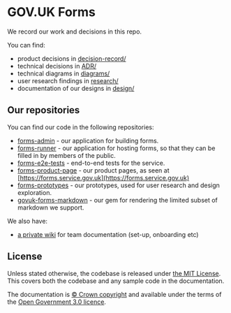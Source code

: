 # GOV.UK Forms

We record our work and decisions in this repo.

You can find:

- product decisions in [decision-record/](decision-record/)
- technical decisions in [ADR/](ADR)
- technical diagrams in [diagrams/](diagrams/)
- user research findings in [research/](research/)
- documentation of our designs in [design/](design/)

## Our repositories

You can find our code in the following repositories:
- [forms-admin](https://github.com/alphagov/forms-admin) - our application for building forms.
- [forms-runner](https://github.com/alphagov/forms-runner) - our application for hosting forms, so that they can be filled in by members of the public.
- [forms-e2e-tests](https://github.com/alphagov/forms-e2e-tests) - end-to-end tests for the service.
- [forms-product-page](https://github.com/alphagov/forms-product-page) - our product pages, as seen at [https://forms.service.gov.uk](https://forms.service.gov.uk)
- [forms-prototypes](https://github.com/alphagov/forms-prototypes) - our prototypes, used for user research and design exploration.
- [govuk-forms-markdown](https://github.com/alphagov/govuk-forms-markdown) - our gem for rendering the limited subset of markdown we support.

We also have:
- [a private wiki](https://github.com/alphagov/forms-team/wiki) for team documentation (set-up, onboarding etc)

## License

Unless stated otherwise, the codebase is released under [the MIT License](LICENCE). This covers both the codebase and any sample code in the documentation.

The documentation is [© Crown copyright](https://www.nationalarchives.gov.uk/information-management/re-using-public-sector-information/uk-government-licensing-framework/crown-copyright/) and available under the terms of the [Open Government 3.0 licence](https://www.nationalarchives.gov.uk/doc/open-government-licence/version/3/).
